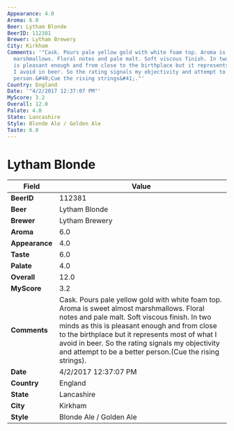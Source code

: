 ```yaml
---
Appearance: 4.0
Aroma: 6.0
Beer: Lytham Blonde
BeerID: 112381
Brewer: Lytham Brewery
City: Kirkham
Comments: '"Cask. Pours pale yellow gold with white foam top. Aroma is sweet almost
  marshmallows. Floral notes and pale malt. Soft viscous finish. In two minds as this
  is pleasant enough and from close to the birthplace but it represents most of what
  I avoid in beer. So the rating signals my objectivity and attempt to be a better
  person.&#40;Cue the rising strings&#41;."'
Country: England
Date: '"4/2/2017 12:37:07 PM"'
MyScore: 3.2
Overall: 12.0
Palate: 4.0
State: Lancashire
Style: Blonde Ale / Golden Ale
Taste: 6.0
---
```


# Lytham Blonde

| Field         | Value |
|---------------|-------|
| **BeerID** | 112381 |
| **Beer** | Lytham Blonde |
| **Brewer** | Lytham Brewery |
| **Aroma** | 6.0 |
| **Appearance** | 4.0 |
| **Taste** | 6.0 |
| **Palate** | 4.0 |
| **Overall** | 12.0 |
| **MyScore** | 3.2 |
| **Comments** | Cask. Pours pale yellow gold with white foam top. Aroma is sweet almost marshmallows. Floral notes and pale malt. Soft viscous finish. In two minds as this is pleasant enough and from close to the birthplace but it represents most of what I avoid in beer. So the rating signals my objectivity and attempt to be a better person.&#40;Cue the rising strings&#41;. |
| **Date** | 4/2/2017 12:37:07 PM |
| **Country** | England |
| **State** | Lancashire |
| **City** | Kirkham |
| **Style** | Blonde Ale / Golden Ale |
